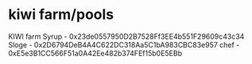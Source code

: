 # kiwi farm/pools
KIWI farm
Syrup - 0x23de0557950D2B7528Ff3EE4b551F29609c43c34
Sloge - 0x2D6794DeB4A4C622DC318Aa5C1bA983CBC83e957
chef - 0xE5e3B1CC566F51a0A42Ee482b374FEf15b0E5EBb